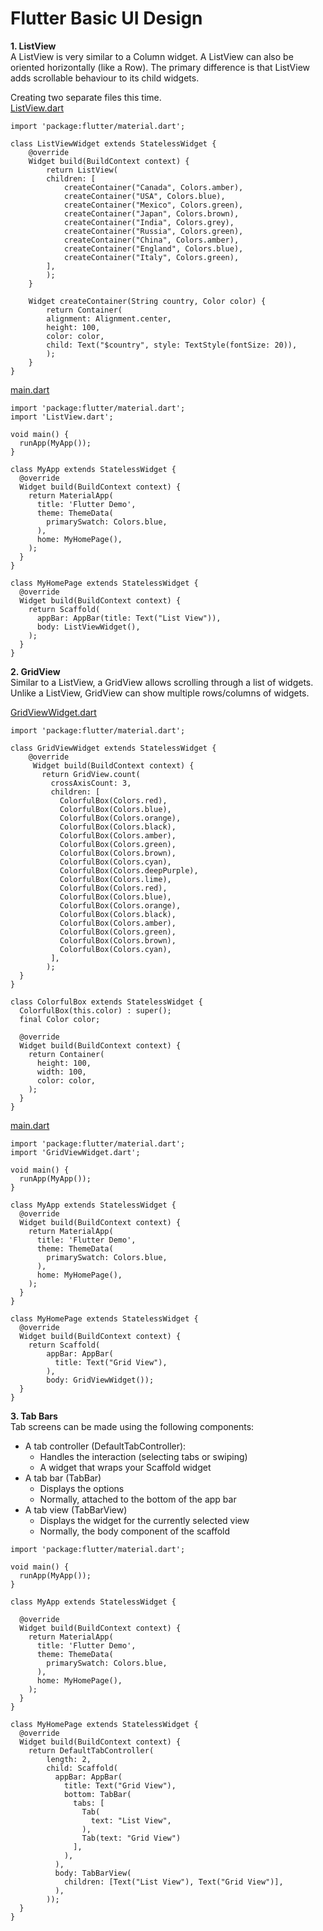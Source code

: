 # Flutter Basic UI Design

**1. ListView**  
A ListView is very similar to a Column widget. A ListView can also be oriented horizontally (like a Row). The primary difference is that ListView adds scrollable behaviour to its child widgets.

Creating two separate files this time.  
<ins>ListView.dart</ins>

```
import 'package:flutter/material.dart';

class ListViewWidget extends StatelessWidget {
    @override
    Widget build(BuildContext context) {
        return ListView(
        children: [
            createContainer("Canada", Colors.amber),
            createContainer("USA", Colors.blue),
            createContainer("Mexico", Colors.green),
            createContainer("Japan", Colors.brown),
            createContainer("India", Colors.grey),
            createContainer("Russia", Colors.green),
            createContainer("China", Colors.amber),
            createContainer("England", Colors.blue),
            createContainer("Italy", Colors.green),
        ],
        );
    }

    Widget createContainer(String country, Color color) {
        return Container(
        alignment: Alignment.center,
        height: 100,
        color: color,
        child: Text("$country", style: TextStyle(fontSize: 20)),
        );
    }
}
```
<ins>main.dart</ins>
```
import 'package:flutter/material.dart';
import 'ListView.dart';

void main() {
  runApp(MyApp());
}

class MyApp extends StatelessWidget {
  @override
  Widget build(BuildContext context) {
    return MaterialApp(
      title: 'Flutter Demo',
      theme: ThemeData(
        primarySwatch: Colors.blue,
      ),
      home: MyHomePage(),
    );
  }
}

class MyHomePage extends StatelessWidget {
  @override
  Widget build(BuildContext context) {
    return Scaffold(
      appBar: AppBar(title: Text("List View")),
      body: ListViewWidget(),
    );
  }
}
```   
**2. GridView**  
Similar to a ListView, a GridView allows scrolling through a list of widgets. Unlike a ListView, GridView can show multiple rows/columns of widgets.

<ins>GridViewWidget.dart</ins>
```
import 'package:flutter/material.dart';

class GridViewWidget extends StatelessWidget {
	@override
	 Widget build(BuildContext context) {
	   return GridView.count(
	     crossAxisCount: 3,
	     children: [
	       ColorfulBox(Colors.red),
	       ColorfulBox(Colors.blue),
	       ColorfulBox(Colors.orange),
	       ColorfulBox(Colors.black),
	       ColorfulBox(Colors.amber),
	       ColorfulBox(Colors.green),
	       ColorfulBox(Colors.brown),
	       ColorfulBox(Colors.cyan),
	       ColorfulBox(Colors.deepPurple),
	       ColorfulBox(Colors.lime),
	       ColorfulBox(Colors.red),
	       ColorfulBox(Colors.blue),
	       ColorfulBox(Colors.orange),
	       ColorfulBox(Colors.black),
	       ColorfulBox(Colors.amber),
	       ColorfulBox(Colors.green),
	       ColorfulBox(Colors.brown),
	       ColorfulBox(Colors.cyan),
	     ],
	    );
  }
}

class ColorfulBox extends StatelessWidget {
  ColorfulBox(this.color) : super();
  final Color color;

  @override
  Widget build(BuildContext context) {
    return Container(
      height: 100,
      width: 100,
      color: color,
    );
  }
}

```
<ins>main.dart</ins>

```
import 'package:flutter/material.dart';
import 'GridViewWidget.dart';

void main() {
  runApp(MyApp());
}

class MyApp extends StatelessWidget {
  @override
  Widget build(BuildContext context) {
    return MaterialApp(
      title: 'Flutter Demo',
      theme: ThemeData(
        primarySwatch: Colors.blue,
      ),
      home: MyHomePage(),
    );
  }
}

class MyHomePage extends StatelessWidget {
  @override
  Widget build(BuildContext context) {
    return Scaffold(
        appBar: AppBar(
          title: Text("Grid View"),
        ),
        body: GridViewWidget());
  }
}
```
**3. Tab Bars**  
Tab screens can be made using the following components:
* A tab controller (DefaultTabController): 
  * Handles the interaction (selecting tabs or swiping)
  * A widget that wraps your Scaffold widget
* A tab bar (TabBar)
  * Displays the options
  * Normally, attached to the bottom of the app bar
* A tab view (TabBarView)
  * Displays the widget for the currently selected view
  * Normally, the body component of the scaffold

```
import 'package:flutter/material.dart';

void main() {
  runApp(MyApp());
}

class MyApp extends StatelessWidget {

  @override
  Widget build(BuildContext context) {
    return MaterialApp(
      title: 'Flutter Demo',
      theme: ThemeData(
        primarySwatch: Colors.blue,
      ),
      home: MyHomePage(),
    );
  }
}

class MyHomePage extends StatelessWidget {
  @override
  Widget build(BuildContext context) {
    return DefaultTabController(
        length: 2,
        child: Scaffold(
          appBar: AppBar(
            title: Text("Grid View"),
            bottom: TabBar(
              tabs: [
                Tab(
                  text: "List View",
                ),
                Tab(text: "Grid View")
              ],
            ),
          ),
          body: TabBarView(
            children: [Text("List View"), Text("Grid View")],
          ),
        ));
  }
}

```